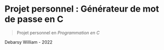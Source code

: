 # Projet personnel : Générateur de mot de passe en C
> Projet personnel en _Programmation en C_

Debarsy William - 2022
